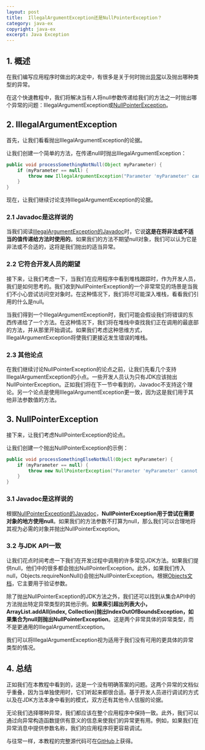 ```yaml
---
layout: post
title:  IllegalArgumentException还是NullPointerException？
category: java-ex
copyright: java-ex
excerpt: Java Exception
---
```


## 1. 概述

在我们编写应用程序时做出的决定中，有很多是关于何时抛出[异常](https://www.baeldung.com/java-exceptions)以及抛出哪种类型的异常。

在这个快速教程中，我们将解决当有人将null参数传递给我们的方法之一时抛出哪个异常的问题：IllegalArgumentException或[NullPointerException](https://www.baeldung.com/java-14-nullpointerexception)。

## 2. IllegalArgumentException

首先，让我们看看抛出IllegalArgumentException的论据。

让我们创建一个简单的方法，在传递null时抛出IllegalArgumentException：

```java
public void processSomethingNotNull(Object myParameter) {
    if (myParameter == null) {
        throw new IllegalArgumentException("Parameter 'myParameter' cannot be null");
    }
}
```

现在，让我们继续讨论支持IllegalArgumentException的论据。

### 2.1 Javadoc是这样说的

当我们阅读[IllegalArgumentException的Javadoc](https://docs.oracle.com/en/java/javase/14/docs/api/java.base/java/lang/IllegalArgumentException.html)时，它说**这是在将非法或不适当的值传递给方法时使用的**。如果我们的方法不期望null对象，我们可以认为它是非法或不合适的，这将是我们抛出的适当异常。

### 2.2 它符合开发人员的期望

接下来，让我们考虑一下，当我们在应用程序中看到堆栈跟踪时，作为开发人员，我们是如何思考的。我们收到NullPointerException的一个非常常见的场景是当我们不小心尝试访问空对象时。在这种情况下，我们将尽可能深入堆栈，看看我们引用的什么是null。

当我们得到一个IllegalArgumentException时，我们可能会假设我们将错误的东西传递给了一个方法。在这种情况下，我们将在堆栈中查找我们正在调用的最底部的方法，并从那里开始调试。如果我们考虑这种思维方式，IllegalArgumentException将使我们更接近发生错误的堆栈。

### 2.3 其他论点

在我们继续讨论NullPointerException的论点之前，让我们先看几个支持IllegalArgumentException的小点。一些开发人员认为只有JDK应该抛出NullPointerException。正如我们将在下一节中看到的，Javadoc不支持这个理论。另一个论点是使用IllegalArgumentException更一致，因为这是我们用于其他非法参数值的方法。

## 3. NullPointerException

接下来，让我们考虑NullPointerException的论点。

让我们创建一个抛出NullPointerException的示例：

```java
public void processSomethingElseNotNull(Object myParameter) {
    if (myParameter == null) {
        throw new NullPointerException("Parameter 'myParameter' cannot be null");
    }
}
```

### 3.1 Javadoc是这样说的

根据[NullPointerException的Javadoc](https://docs.oracle.com/en/java/javase/14/docs/api/java.base/java/lang/NullPointerException.html)，**NullPointerException用于尝试在需要对象的地方使用null**。如果我们的方法参数不打算为null，那么我们可以合理地将其视为必需的对象并抛出NullPointerException。

### 3.2 与JDK API一致

让我们花点时间考虑一下我们在开发过程中调用的许多常见JDK方法。如果我们提供null，他们中的很多都会抛出NullPointerException。此外，如果我们传入null，Objects.requireNonNull()会抛出NullPointerException。根据[Objects文档](https://docs.oracle.com/en/java/javase/14/docs/api/java.base/java/util/Objects.html#requireNonNull(T))，它主要用于验证参数。

除了抛出NullPointerException的JDK方法之外，我们还可以找到从集合API中的方法抛出特定异常类型的其他示例。**如果索引超出列表大小，ArrayList.addAll(index, Collection)抛出IndexOutOfBoundsException，如果集合为null则抛出NullPointerException**。这是两个非常具体的异常类型，而不是更通用的IllegalArgumentException。

我们可以将IllegalArgumentException视为适用于我们没有可用的更具体的异常类型的情况。

## 4. 总结

正如我们在本教程中看到的，这是一个没有明确答案的问题。这两个异常的文档似乎重叠，因为当单独使用时，它们听起来都很合适。基于开发人员进行调试的方式以及在JDK方法本身中看到的模式，双方还有其他令人信服的论据。

无论我们选择哪种异常，我们都应该在整个应用程序中保持一致。此外，我们可以通过向异常构造函数提供有意义的信息来使我们的异常更有用。例如，如果我们在异常消息中提供参数名称，我们的应用程序将更容易调试。

与往常一样，本教程的完整源代码可在[GitHub](https://github.com/tuyucheng7/taketoday-tutorial4j/tree/master/java-core-modules/java-exceptions-3)上获得。
